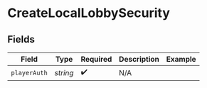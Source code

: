 # CreateLocalLobbySecurity


## Fields

| Field              | Type               | Required           | Description        | Example            |
| ------------------ | ------------------ | ------------------ | ------------------ | ------------------ |
| `playerAuth`       | *string*           | :heavy_check_mark: | N/A                |                    |